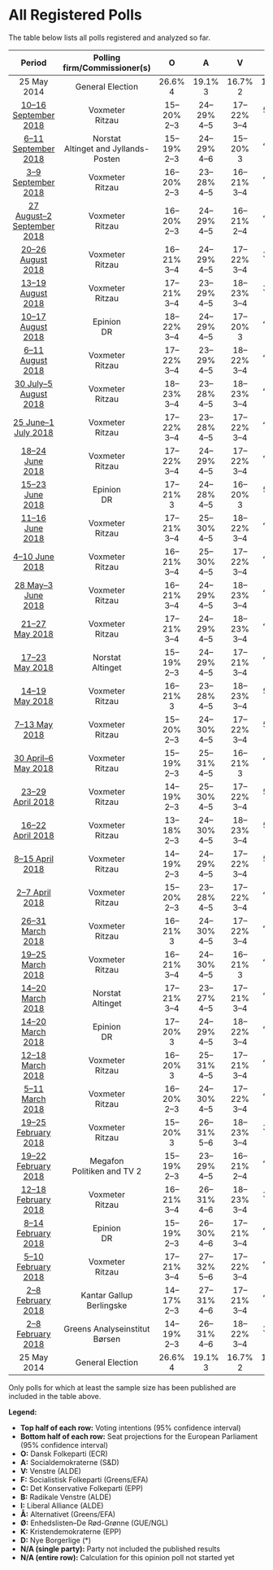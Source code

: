 # All Registered Polls

The table below lists all polls registered and analyzed so far.

| Period     | Polling firm/Commissioner(s) | O | A | V | F | C | B | I | Å | Ø | K | D |
|:----------:|:----------------------------:|:--:|:--:|:--:|:--:|:--:|:--:|:--:|:--:|:--:|:--:|:--:|
| 25 May 2014 | General Election | 26.6% <br> 4 | 19.1% <br> 3 | 16.7% <br> 2 | 10.9% <br> 1 | 9.1% <br> 1 | 6.5% <br> 1 | 2.9% <br> 0 | 0.0% <br> 0 | 0.0% <br> 0 | 0.0% <br> 0 | 0.0% <br> 0 |
| [10–16 September 2018](2018-09-16-Voxmeter.html) | Voxmeter <br> Ritzau | 15–20% <br> 2–3 | 24–29% <br> 4–5 | 17–22% <br> 3–4 | 5–7% <br> 0–1 | 2–4% <br> 0 | 5–8% <br> 0–1 | 4–6% <br> 0–1 | 4–7% <br> 0–1 | 7–10% <br> 1 | 0–1% <br> 0 | 2–4% <br> 0 |
| [6–11 September 2018](2018-09-11-Norstat.html) | Norstat <br> Altinget and Jyllands-Posten | 15–19% <br> 2–3 | 24–29% <br> 4–6 | 15–20% <br> 3 | 4–6% <br> 0–1 | 3–6% <br> 0–1 | 3–6% <br> 0–1 | 3–5% <br> 0 | 5–7% <br> 0–1 | 8–11% <br> 1–2 | 0–1% <br> 0 | 4–6% <br> 0–1 |
| [3–9 September 2018](2018-09-09-Voxmeter.html) | Voxmeter <br> Ritzau | 16–20% <br> 2–3 | 23–28% <br> 4–5 | 16–21% <br> 3–4 | 4–7% <br> 0–1 | 3–5% <br> 0 | 4–7% <br> 0–1 | 5–8% <br> 0–1 | 4–7% <br> 0–1 | 7–11% <br> 1 | 0–2% <br> 0 | 2–4% <br> 0 |
| [27 August–2 September 2018](2018-09-02-Voxmeter.html) | Voxmeter <br> Ritzau | 16–20% <br> 2–3 | 24–29% <br> 4–5 | 16–21% <br> 2–4 | 4–7% <br> 0–1 | 3–5% <br> 0–1 | 4–7% <br> 0–1 | 4–7% <br> 0–1 | 5–7% <br> 0–1 | 7–11% <br> 1–2 | 0–2% <br> 0 | 1–3% <br> 0 |
| [20–26 August 2018](2018-08-26-Voxmeter.html) | Voxmeter <br> Ritzau | 16–21% <br> 3–4 | 24–29% <br> 4–5 | 17–22% <br> 3–4 | 3–6% <br> 0–1 | 3–5% <br> 0 | 4–7% <br> 0–1 | 4–7% <br> 0–1 | 4–6% <br> 0–1 | 7–11% <br> 1 | 0–2% <br> 0 | 1–3% <br> 0 |
| [13–19 August 2018](2018-08-19-Voxmeter.html) | Voxmeter <br> Ritzau | 17–21% <br> 3–4 | 23–29% <br> 4–5 | 18–23% <br> 3–4 | 3–6% <br> 0–1 | 2–5% <br> 0 | 4–7% <br> 0–1 | 3–6% <br> 0–1 | 4–6% <br> 0–1 | 7–11% <br> 1–2 | 0–2% <br> 0 | 1–3% <br> 0 |
| [10–17 August 2018](2018-08-17-Epinion.html) | Epinion <br> DR | 18–22% <br> 3–4 | 24–29% <br> 4–5 | 17–20% <br> 3 | 4–6% <br> 0–1 | 3–5% <br> 0–1 | 5–7% <br> 1 | 4–6% <br> 0–1 | 4–6% <br> 0–1 | 8–11% <br> 1–2 | 0–1% <br> 0 | 2–4% <br> 0 |
| [6–11 August 2018](2018-08-11-Voxmeter.html) | Voxmeter <br> Ritzau | 17–22% <br> 3–4 | 23–29% <br> 4–5 | 18–22% <br> 3–4 | 4–7% <br> 0–1 | 3–5% <br> 0 | 4–7% <br> 0–1 | 4–7% <br> 0–1 | 3–6% <br> 0–1 | 7–10% <br> 1–2 | 0–2% <br> 0 | 1–2% <br> 0 |
| [30 July–5 August 2018](2018-08-05-Voxmeter.html) | Voxmeter <br> Ritzau | 18–23% <br> 3–4 | 23–28% <br> 4–5 | 18–23% <br> 3–4 | 4–7% <br> 0–1 | 2–5% <br> 0 | 5–8% <br> 0–1 | 4–6% <br> 0–1 | 3–5% <br> 0 | 7–11% <br> 1–2 | 0–2% <br> 0 | 1–2% <br> 0 |
| [25 June–1 July 2018](2018-07-01-Voxmeter.html) | Voxmeter <br> Ritzau | 17–22% <br> 3–4 | 23–28% <br> 4–5 | 17–22% <br> 3–4 | 4–7% <br> 0–1 | 3–5% <br> 0 | 5–9% <br> 1 | 4–7% <br> 0–1 | 3–5% <br> 0–1 | 7–10% <br> 1 | 0–2% <br> 0 | 1–2% <br> 0 |
| [18–24 June 2018](2018-06-24-Voxmeter.html) | Voxmeter <br> Ritzau | 17–22% <br> 3–4 | 24–29% <br> 4–5 | 17–22% <br> 3–4 | 4–7% <br> 0–1 | 3–6% <br> 0–1 | 4–7% <br> 0–1 | 3–6% <br> 0–1 | 3–5% <br> 0–1 | 8–11% <br> 1–2 | 0–1% <br> 0 | 1–2% <br> 0 |
| [15–23 June 2018](2018-06-23-Epinion.html) | Epinion <br> DR | 17–21% <br> 3 | 24–28% <br> 4–5 | 16–20% <br> 3 | 5–7% <br> 0–1 | 3–5% <br> 0–1 | 5–7% <br> 1 | 5–7% <br> 0–1 | 3–5% <br> 0 | 7–10% <br> 1 | 0–1% <br> 0 | 1–3% <br> 0 |
| [11–16 June 2018](2018-06-16-Voxmeter.html) | Voxmeter <br> Ritzau | 17–21% <br> 3–4 | 25–30% <br> 4–5 | 18–22% <br> 3–4 | 4–7% <br> 0–1 | 3–5% <br> 0 | 5–8% <br> 0–1 | 3–6% <br> 0–1 | 3–5% <br> 0 | 7–11% <br> 1 | 0–2% <br> 0 | 1–2% <br> 0 |
| [4–10 June 2018](2018-06-10-Voxmeter.html) | Voxmeter <br> Ritzau | 16–21% <br> 3–4 | 25–30% <br> 4–5 | 17–22% <br> 3–4 | 4–7% <br> 0–1 | 3–6% <br> 0–1 | 5–8% <br> 0–1 | 3–5% <br> 0–1 | 3–5% <br> 0–1 | 7–10% <br> 1 | 0–1% <br> 0 | 1–2% <br> 0 |
| [28 May–3 June 2018](2018-06-03-Voxmeter.html) | Voxmeter <br> Ritzau | 16–21% <br> 3–4 | 24–29% <br> 4–5 | 18–23% <br> 3–4 | 4–7% <br> 0–1 | 4–6% <br> 0–1 | 5–8% <br> 0–1 | 3–5% <br> 0–1 | 3–5% <br> 0 | 7–11% <br> 1 | 0–1% <br> 0 | 0–2% <br> 0 |
| [21–27 May 2018](2018-05-27-Voxmeter.html) | Voxmeter <br> Ritzau | 17–21% <br> 3–4 | 24–29% <br> 4–5 | 18–23% <br> 3–4 | 4–7% <br> 0–1 | 3–6% <br> 0–1 | 4–7% <br> 0–1 | 3–6% <br> 0–1 | 2–4% <br> 0 | 8–12% <br> 1–2 | 1–2% <br> 0 | 1–2% <br> 0 |
| [17–23 May 2018](2018-05-23-Norstat.html) | Norstat <br> Altinget | 15–19% <br> 2–3 | 24–29% <br> 4–5 | 17–21% <br> 3–4 | 4–6% <br> 0–1 | 4–7% <br> 0–1 | 4–6% <br> 0–1 | 3–6% <br> 0–1 | 3–5% <br> 0–1 | 8–12% <br> 1–2 | 1–2% <br> 0 | 2–3% <br> 0 |
| [14–19 May 2018](2018-05-19-Voxmeter.html) | Voxmeter <br> Ritzau | 16–21% <br> 3 | 23–28% <br> 4–5 | 18–23% <br> 3–4 | 5–7% <br> 0–1 | 3–5% <br> 0 | 5–8% <br> 0–1 | 4–7% <br> 0–1 | 2–5% <br> 0 | 8–11% <br> 1–2 | 1–2% <br> 0 | 1–2% <br> 0 |
| [7–13 May 2018](2018-05-13-Voxmeter.html) | Voxmeter <br> Ritzau | 15–20% <br> 2–3 | 24–30% <br> 4–5 | 17–22% <br> 3–4 | 5–8% <br> 0–1 | 3–5% <br> 0 | 4–7% <br> 0–1 | 4–7% <br> 0–1 | 3–5% <br> 0 | 7–11% <br> 1–2 | 0–1% <br> 0 | 1–2% <br> 0 |
| [30 April–6 May 2018](2018-05-06-Voxmeter.html) | Voxmeter <br> Ritzau | 15–19% <br> 2–3 | 25–31% <br> 4–5 | 16–21% <br> 3 | 4–7% <br> 0–1 | 3–6% <br> 0 | 4–7% <br> 0–1 | 5–8% <br> 0–1 | 3–5% <br> 0–1 | 8–12% <br> 1–2 | 0–1% <br> 0 | 0–2% <br> 0 |
| [23–29 April 2018](2018-04-29-Voxmeter.html) | Voxmeter <br> Ritzau | 14–19% <br> 2–3 | 25–30% <br> 4–5 | 17–22% <br> 3–4 | 5–8% <br> 1 | 3–6% <br> 0–1 | 4–6% <br> 0–1 | 5–7% <br> 0–1 | 4–6% <br> 0–1 | 7–11% <br> 1 | 0–2% <br> 0 | 1–2% <br> 0 |
| [16–22 April 2018](2018-04-22-Voxmeter.html) | Voxmeter <br> Ritzau | 13–18% <br> 2–3 | 24–30% <br> 4–5 | 18–23% <br> 3–4 | 5–8% <br> 1 | 3–5% <br> 0–1 | 4–7% <br> 0–1 | 5–8% <br> 1 | 3–6% <br> 0–1 | 7–11% <br> 1–2 | 1–2% <br> 0 | 1–2% <br> 0 |
| [8–15 April 2018](2018-04-15-Voxmeter.html) | Voxmeter <br> Ritzau | 14–19% <br> 2–3 | 24–29% <br> 4–5 | 17–22% <br> 3–4 | 5–7% <br> 0–1 | 3–6% <br> 0–1 | 4–7% <br> 0–1 | 4–7% <br> 0–1 | 3–6% <br> 0–1 | 8–12% <br> 1–2 | 0–1% <br> 0 | 1–3% <br> 0 |
| [2–7 April 2018](2018-04-07-Voxmeter.html) | Voxmeter <br> Ritzau | 15–20% <br> 2–3 | 23–28% <br> 4–5 | 17–22% <br> 3–4 | 4–7% <br> 0–1 | 4–6% <br> 0–1 | 4–7% <br> 0–1 | 4–6% <br> 0–1 | 3–6% <br> 0–1 | 8–12% <br> 1–2 | 0–2% <br> 0 | 1–3% <br> 0 |
| [26–31 March 2018](2018-03-31-Voxmeter.html) | Voxmeter <br> Ritzau | 16–21% <br> 3 | 24–30% <br> 4–5 | 17–22% <br> 3–4 | 4–7% <br> 0–1 | 4–6% <br> 0–1 | 4–7% <br> 0–1 | 4–6% <br> 0–1 | 3–5% <br> 0–1 | 8–11% <br> 1–2 | 0–2% <br> 0 | 1–2% <br> 0 |
| [19–25 March 2018](2018-03-25-Voxmeter.html) | Voxmeter <br> Ritzau | 16–21% <br> 3–4 | 24–30% <br> 4–5 | 16–21% <br> 3 | 4–7% <br> 0–1 | 3–5% <br> 0 | 4–6% <br> 0–1 | 4–7% <br> 0–1 | 3–5% <br> 0–1 | 8–12% <br> 1–2 | 1–2% <br> 0 | 1–2% <br> 0 |
| [14–20 March 2018](2018-03-20-Norstat.html) | Norstat <br> Altinget | 17–21% <br> 3–4 | 23–27% <br> 4–5 | 17–21% <br> 3–4 | 4–7% <br> 0–1 | 4–6% <br> 0–1 | 5–7% <br> 0–1 | 3–5% <br> 0–1 | 4–6% <br> 0–1 | 8–11% <br> 1–2 | 0–1% <br> 0 | 2–3% <br> 0 |
| [14–20 March 2018](2018-03-20-Epinion.html) | Epinion <br> DR | 17–20% <br> 3 | 24–29% <br> 4–5 | 18–22% <br> 3–4 | 4–6% <br> 0–1 | 3–5% <br> 0–1 | 4–6% <br> 0–1 | 3–5% <br> 0 | 3–5% <br> 0 | 9–12% <br> 1–2 | 0–1% <br> 0 | 2–3% <br> 0 |
| [12–18 March 2018](2018-03-18-Voxmeter.html) | Voxmeter <br> Ritzau | 16–20% <br> 3 | 25–31% <br> 4–5 | 17–21% <br> 3–4 | 4–6% <br> 0–1 | 4–6% <br> 0–1 | 3–6% <br> 0–1 | 4–7% <br> 0–1 | 3–6% <br> 0–1 | 8–12% <br> 1–2 | 0–1% <br> 0 | 1–2% <br> 0 |
| [5–11 March 2018](2018-03-11-Voxmeter.html) | Voxmeter <br> Ritzau | 16–20% <br> 2–3 | 24–30% <br> 4–5 | 17–22% <br> 3–4 | 4–7% <br> 0–1 | 3–6% <br> 0–1 | 4–6% <br> 0–1 | 4–7% <br> 0–1 | 3–6% <br> 0–1 | 7–11% <br> 1 | 0–2% <br> 0 | 1–2% <br> 0 |
| [19–25 February 2018](2018-02-25-Voxmeter.html) | Voxmeter <br> Ritzau | 15–20% <br> 3 | 26–31% <br> 5–6 | 18–23% <br> 3–4 | 3–6% <br> 0–1 | 3–6% <br> 0–1 | 3–6% <br> 0–1 | 5–7% <br> 0–1 | 3–5% <br> 0–1 | 7–11% <br> 1–2 | 0–1% <br> 0 | 1–2% <br> 0 |
| [19–22 February 2018](2018-02-22-Megafon.html) | Megafon <br> Politiken and TV 2 | 15–19% <br> 2–3 | 23–29% <br> 4–5 | 16–21% <br> 2–4 | 4–7% <br> 0–1 | 4–7% <br> 0–1 | 6–9% <br> 0–1 | 3–5% <br> 0–1 | 2–4% <br> 0 | 8–12% <br> 1–2 | 1–2% <br> 0 | 2–4% <br> 0 |
| [12–18 February 2018](2018-02-18-Voxmeter.html) | Voxmeter <br> Ritzau | 16–21% <br> 3–4 | 26–31% <br> 4–6 | 18–23% <br> 3–4 | 3–6% <br> 0–1 | 3–5% <br> 0–1 | 4–6% <br> 0–1 | 4–6% <br> 0–1 | 3–6% <br> 0–1 | 7–10% <br> 1–2 | 0–2% <br> 0 | 1–2% <br> 0 |
| [8–14 February 2018](2018-02-14-Epinion.html) | Epinion <br> DR | 15–19% <br> 2–3 | 26–30% <br> 4–6 | 17–21% <br> 3–4 | 4–7% <br> 0–1 | 4–6% <br> 0–1 | 4–6% <br> 0–1 | 4–7% <br> 0–1 | 4–6% <br> 0–1 | 7–9% <br> 1 | 0–1% <br> 0 | 1–3% <br> 0 |
| [5–10 February 2018](2018-02-10-Voxmeter.html) | Voxmeter <br> Ritzau | 17–21% <br> 3–4 | 27–32% <br> 5–6 | 17–22% <br> 3–4 | 4–7% <br> 0–1 | 3–6% <br> 0–1 | 4–7% <br> 0–1 | 3–6% <br> 0–1 | 3–5% <br> 0–1 | 6–10% <br> 1 | 0–2% <br> 0 | 1–2% <br> 0 |
| [2–8 February 2018](2018-02-08-KantarGallup.html) | Kantar Gallup <br> Berlingske | 14–17% <br> 2–3 | 27–31% <br> 4–6 | 17–21% <br> 3–4 | 4–6% <br> 0–1 | 4–6% <br> 0–1 | 4–6% <br> 0–1 | 4–6% <br> 0–1 | 3–5% <br> 0–1 | 8–11% <br> 1–2 | 1–2% <br> 0 | 1–2% <br> 0 |
| [2–8 February 2018](2018-02-08-GreensAnalyseinstitut.html) | Greens Analyseinstitut <br> Børsen | 14–19% <br> 2–3 | 26–31% <br> 4–6 | 18–22% <br> 3–4 | 3–6% <br> 0–1 | 3–6% <br> 0–1 | 4–7% <br> 0–1 | 4–7% <br> 0–1 | 3–6% <br> 0–1 | 8–11% <br> 1–2 | 0–1% <br> 0 | 1–3% <br> 0 |
| 25 May 2014 | General Election | 26.6% <br> 4 | 19.1% <br> 3 | 16.7% <br> 2 | 10.9% <br> 1 | 9.1% <br> 1 | 6.5% <br> 1 | 2.9% <br> 0 | 0.0% <br> 0 | 0.0% <br> 0 | 0.0% <br> 0 | 0.0% <br> 0 |

Only polls for which at least the sample size has been published are included in the table above.

**Legend:**
+ **Top half of each row:** Voting intentions (95% confidence interval)
+ **Bottom half of each row:** Seat projections for the European Parliament (95% confidence interval)
+ **O:** Dansk Folkeparti (ECR)
+ **A:** Socialdemokraterne (S&D)
+ **V:** Venstre (ALDE)
+ **F:** Socialistisk Folkeparti (Greens/EFA)
+ **C:** Det Konservative Folkeparti (EPP)
+ **B:** Radikale Venstre (ALDE)
+ **I:** Liberal Alliance (ALDE)
+ **Å:** Alternativet (Greens/EFA)
+ **Ø:** Enhedslisten–De Rød-Grønne (GUE/NGL)
+ **K:** Kristendemokraterne (EPP)
+ **D:** Nye Borgerlige (*)
+ **N/A (single party):** Party not included the published results
+ **N/A (entire row):** Calculation for this opinion poll not started yet

